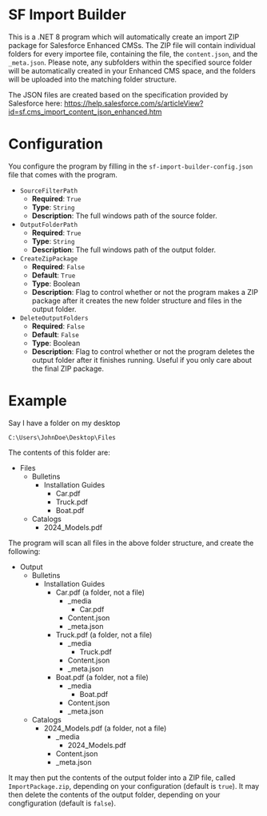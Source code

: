 # SF Import Builder
 
This is a .NET 8 program which will automatically create an import ZIP package for Salesforce Enhanced CMSs. The ZIP file will contain individual folders for every importee file, containing the file, the `content.json`, and the `_meta.json`. Please note, any subfolders within the specified source folder will be automatically created in your Enhanced CMS space, and the folders will be uploaded into the matching folder structure.

The JSON files are created based on the specification provided by Salesforce here: https://help.salesforce.com/s/articleView?id=sf.cms_import_content_json_enhanced.htm

# Configuration

You configure the program by filling in the `sf-import-builder-config.json` file that comes with the program.

* `SourceFilterPath`
  * **Required**: `True`
  * **Type**: `String`
  * **Description**: The full windows path of the source folder.
* `OutputFolderPath`
  * **Required**: `True`
  * **Type**: `String`
  * **Description**: The full windows path of the output folder.
* `CreateZipPackage`
  * **Required**: `False`
  * **Default**: `True`
  * **Type**: Boolean
  * **Description**: Flag to control whether or not the program makes a ZIP package after it creates the new folder structure and files in the output folder.
* `DeleteOutputFolders`
  * **Required**: `False`
  * **Default**: `False`
  * **Type**: Boolean
  * **Description**: Flag to control whether or not the program deletes the output folder after it finishes running. Useful if you only care about the final ZIP package.

# Example

Say I have a folder on my desktop

`C:\Users\JohnDoe\Desktop\Files`

The contents of this folder are:

* Files
  * Bulletins
    * Installation Guides
      * Car.pdf
      * Truck.pdf
      * Boat.pdf
  * Catalogs
    * 2024_Models.pdf
 
The program will scan all files in the above folder structure, and create the following:

* Output
  * Bulletins
    * Installation Guides
      * Car.pdf (a folder, not a file)
        * _media
          * Car.pdf
        * Content.json
        * _meta.json
      * Truck.pdf (a folder, not a file)
        * _media
          * Truck.pdf
        * Content.json
        * _meta.json
      * Boat.pdf (a folder, not a file)
        * _media
          * Boat.pdf
        * Content.json
        * _meta.json
  * Catalogs
    * 2024_Models.pdf (a folder, not a file)
        * _media
          * 2024_Models.pdf
        * Content.json
        * _meta.json
     
 It may then put the contents of the output folder into a ZIP file, called `ImportPackage.zip`, depending on your configuration (default is `true`). It may then delete the contents of the output folder, depending on your congfiguration (default is `false`).
